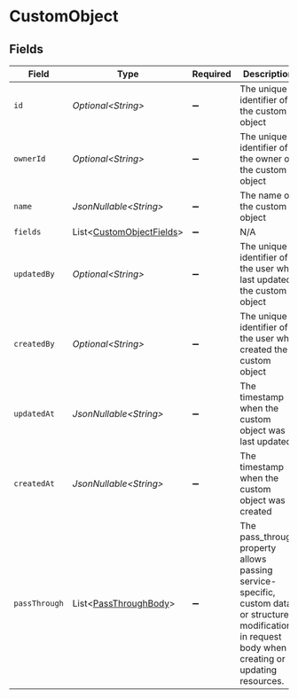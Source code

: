 # CustomObject


## Fields

| Field                                                                                                                                                   | Type                                                                                                                                                    | Required                                                                                                                                                | Description                                                                                                                                             | Example                                                                                                                                                 |
| ------------------------------------------------------------------------------------------------------------------------------------------------------- | ------------------------------------------------------------------------------------------------------------------------------------------------------- | ------------------------------------------------------------------------------------------------------------------------------------------------------- | ------------------------------------------------------------------------------------------------------------------------------------------------------- | ------------------------------------------------------------------------------------------------------------------------------------------------------- |
| `id`                                                                                                                                                    | *Optional\<String>*                                                                                                                                     | :heavy_minus_sign:                                                                                                                                      | The unique identifier of the custom object                                                                                                              | co_12345                                                                                                                                                |
| `ownerId`                                                                                                                                               | *Optional\<String>*                                                                                                                                     | :heavy_minus_sign:                                                                                                                                      | The unique identifier of the owner of the custom object                                                                                                 | user_12345                                                                                                                                              |
| `name`                                                                                                                                                  | *JsonNullable\<String>*                                                                                                                                 | :heavy_minus_sign:                                                                                                                                      | The name of the custom object                                                                                                                           | project                                                                                                                                                 |
| `fields`                                                                                                                                                | List\<[CustomObjectFields](../../models/components/CustomObjectFields.md)>                                                                              | :heavy_minus_sign:                                                                                                                                      | N/A                                                                                                                                                     |                                                                                                                                                         |
| `updatedBy`                                                                                                                                             | *Optional\<String>*                                                                                                                                     | :heavy_minus_sign:                                                                                                                                      | The unique identifier of the user who last updated the custom object                                                                                    | user_12345                                                                                                                                              |
| `createdBy`                                                                                                                                             | *Optional\<String>*                                                                                                                                     | :heavy_minus_sign:                                                                                                                                      | The unique identifier of the user who created the custom object                                                                                         | user_12345                                                                                                                                              |
| `updatedAt`                                                                                                                                             | *JsonNullable\<String>*                                                                                                                                 | :heavy_minus_sign:                                                                                                                                      | The timestamp when the custom object was last updated                                                                                                   | 2020-09-30T07:43:32.000Z                                                                                                                                |
| `createdAt`                                                                                                                                             | *JsonNullable\<String>*                                                                                                                                 | :heavy_minus_sign:                                                                                                                                      | The timestamp when the custom object was created                                                                                                        | 2020-09-30T07:43:32.000Z                                                                                                                                |
| `passThrough`                                                                                                                                           | List\<[PassThroughBody](../../models/components/PassThroughBody.md)>                                                                                    | :heavy_minus_sign:                                                                                                                                      | The pass_through property allows passing service-specific, custom data or structured modifications in request body when creating or updating resources. |                                                                                                                                                         |